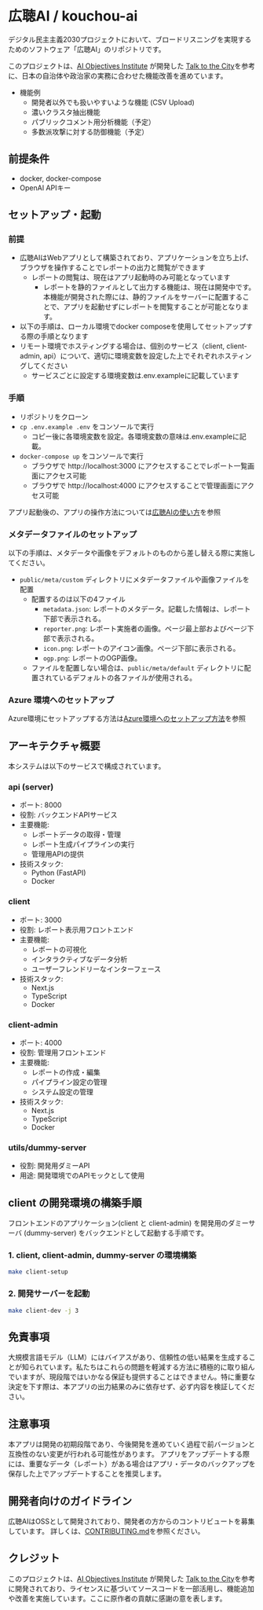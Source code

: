 # 広聴AI / kouchou-ai
デジタル民主主義2030プロジェクトにおいて、ブロードリスニングを実現するためのソフトウェア「広聴AI」のリポジトリです。

このプロジェクトは、[AI Objectives Institute](https://www.aiobjectivesinstitute.org/) が開発した [Talk to the City](https://github.com/AIObjectives/talk-to-the-city-reports)を参考に、日本の自治体や政治家の実務に合わせた機能改善を進めています。

- 機能例
  - 開発者以外でも扱いやすいような機能 (CSV Upload)
  - 濃いクラスタ抽出機能
  - パブリックコメント用分析機能（予定）
  - 多数派攻撃に対する防御機能（予定）

## 前提条件
* docker, docker-compose
* OpenAI APIキー

## セットアップ・起動
### 前提
* 広聴AIはWebアプリとして構築されており、アプリケーションを立ち上げ、ブラウザを操作することでレポートの出力と閲覧ができます
  * レポートの閲覧は、現在はアプリ起動時のみ可能となっています
    * レポートを静的ファイルとして出力する機能は、現在は開発中です。本機能が開発された際には、静的ファイルをサーバーに配置することで、アプリを起動せずにレポートを閲覧することが可能となります。
* 以下の手順は、ローカル環境でdocker composeを使用してセットアップする際の手順となります
* リモート環境でホスティングする場合は、個別のサービス（client, client-admin, api）について、適切に環境変数を設定した上でそれぞれホスティングしてください
  * サービスごとに設定する環境変数は.env.exampleに記載しています

### 手順
* リポジトリをクローン
* `cp .env.example .env` をコンソールで実行
  * コピー後に各環境変数を設定。各環境変数の意味は.env.exampleに記載。
* `docker-compose up` をコンソールで実行
  * ブラウザで http://localhost:3000 にアクセスすることでレポート一覧画面にアクセス可能
  * ブラウザで http://localhost:4000 にアクセスすることで管理画面にアクセス可能

アプリ起動後の、アプリの操作方法については[広聴AIの使い方](./how_to_use/README.md)を参照

### メタデータファイルのセットアップ
以下の手順は、メタデータや画像をデフォルトのものから差し替える際に実施してください。

* `public/meta/custom` ディレクトリにメタデータファイルや画像ファイルを配置
  * 配置するのは以下の4ファイル
    * `metadata.json`: レポートのメタデータ。記載した情報は、レポート下部で表示される。
    * `reporter.png`: レポート実施者の画像。ページ最上部およびページ下部で表示される。
    * `icon.png`: レポートのアイコン画像。ページ下部に表示される。
    * `ogp.png`: レポートのOGP画像。
  * ファイルを配置しない場合は、`public/meta/default` ディレクトリに配置されているデフォルトの各ファイルが使用される。

### Azure 環境へのセットアップ
Azure環境にセットアップする方法は[Azure環境へのセットアップ方法](./Azure.md)を参照

## アーキテクチャ概要
本システムは以下のサービスで構成されています。

### api (server)
- ポート: 8000
- 役割: バックエンドAPIサービス
- 主要機能:
  - レポートデータの取得・管理
  - レポート生成パイプラインの実行
  - 管理用APIの提供
- 技術スタック:
  - Python (FastAPI)
  - Docker

### client
- ポート: 3000
- 役割: レポート表示用フロントエンド
- 主要機能:
  - レポートの可視化
  - インタラクティブなデータ分析
  - ユーザーフレンドリーなインターフェース
- 技術スタック:
  - Next.js
  - TypeScript
  - Docker

### client-admin
- ポート: 4000
- 役割: 管理用フロントエンド
- 主要機能:
  - レポートの作成・編集
  - パイプライン設定の管理
  - システム設定の管理
- 技術スタック:
  - Next.js
  - TypeScript
  - Docker

### utils/dummy-server
- 役割: 開発用ダミーAPI
- 用途: 開発環境でのAPIモックとして使用

## client の開発環境の構築手順
フロントエンドのアプリケーション(client と client-admin) を開発用のダミーサーバ (dummy-server) をバックエンドとして起動する手順です。

### 1. client, client-admin, dummy-server の環境構築
```sh
make client-setup
```

### 2. 開発サーバーを起動
```sh
make client-dev -j 3
```

## 免責事項
大規模言語モデル（LLM）にはバイアスがあり、信頼性の低い結果を生成することが知られています。私たちはこれらの問題を軽減する方法に積極的に取り組んでいますが、現段階ではいかなる保証も提供することはできません。特に重要な決定を下す際は、本アプリの出力結果のみに依存せず、必ず内容を検証してください。


## 注意事項
本アプリは開発の初期段階であり、今後開発を進めていく過程で前バージョンと互換性のない変更が行われる可能性があります。
アプリをアップデートする際には、重要なデータ（レポート）がある場合はアプリ・データのバックアップを保存した上でアップデートすることを推奨します。


## 開発者向けのガイドライン
広聴AIはOSSとして開発されており、開発者の方からのコントリビュートを募集しています。
詳しくは、[CONTRIBUTING.md](CONTRIBUTING.md)を参照ください。

## クレジット
このプロジェクトは、[AI Objectives Institute](https://www.aiobjectivesinstitute.org/) が開発した [Talk to the City](https://github.com/AIObjectives/talk-to-the-city-reports)を参考に開発されており、ライセンスに基づいてソースコードを一部活用し、機能追加や改善を実施しています。ここに原作者の貢献に感謝の意を表します。

